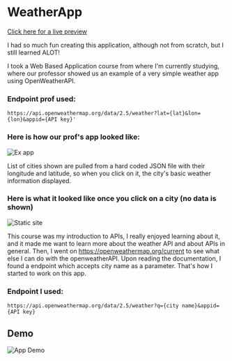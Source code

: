 # WeatherApp

[Click here for a live preview](https://venkasri.github.io/WeatherApp/)

I had so much fun creating this application, although not from scratch, but I still learned ALOT!

I took a Web Based Application course from where I'm currently studying, where our professor showed us an example of a very simple weather app using OpenWeatherAPI. 


### Endpoint prof used: 
 
``` https://api.openweathermap.org/data/2.5/weather?lat={lat}&lon={lon}&appid={API key}' ``` 

### Here is how our prof's app looked like: 

![Ex app](https://i.imgur.com/St5bEbs.png)

List of cities shown are pulled from a hard coded JSON file with their longitude and latitude, so when you click on it, the city's basic weather information displayed.

### Here is what it looked like once you click on a city (no data is shown)
![Static site](https://i.imgur.com/9kc9442.png)

This course was my introduction to APIs, I really enjoyed learning about it, and it made me want to learn more about the weather API and about APIs in general. Then, I went on https://openweathermap.org/current to see what else I can do with the openweatherAPI. Upon reading the documentation, I found a endpoint which accepts city name as a parameter. That's how I started to work on this app. 

### Endpoint I used:
 ``` https://api.openweathermap.org/data/2.5/weather?q={city name}&appid={API key} ```


## Demo
![App Demo](https://i.imgur.com/AY2XdNo.gif)








